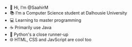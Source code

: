 - 👋 Hi, I’m @SaahirM
- 📚 I’m a Computer Science student at Dalhousie University
- 💻 Learning to master programming
- ☕ Primarily use Java
- 🐍 Python's a close runner-up
- 🌐 HTML, CSS and JavScript are cool too
